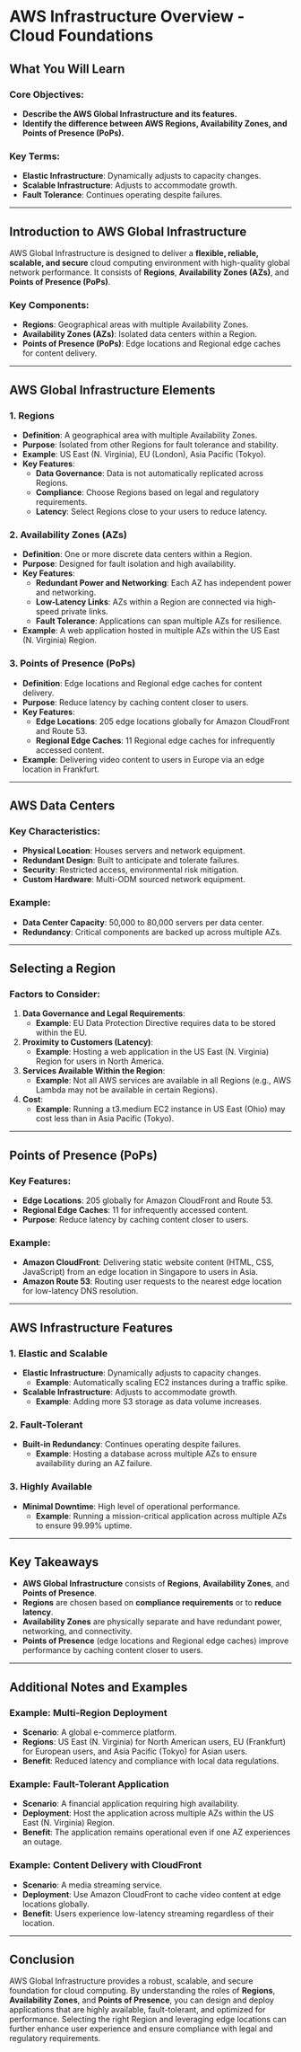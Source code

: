 # AWS Infrastructure Overview - Cloud Foundations

## What You Will Learn

### Core Objectives:
- **Describe the AWS Global Infrastructure and its features.**
- **Identify the difference between AWS Regions, Availability Zones, and Points of Presence (PoPs).**

### Key Terms:
- **Elastic Infrastructure**: Dynamically adjusts to capacity changes.
- **Scalable Infrastructure**: Adjusts to accommodate growth.
- **Fault Tolerance**: Continues operating despite failures.

---

## Introduction to AWS Global Infrastructure

AWS Global Infrastructure is designed to deliver a **flexible, reliable, scalable, and secure** cloud computing environment with high-quality global network performance. It consists of **Regions**, **Availability Zones (AZs)**, and **Points of Presence (PoPs)**.

### Key Components:
- **Regions**: Geographical areas with multiple Availability Zones.
- **Availability Zones (AZs)**: Isolated data centers within a Region.
- **Points of Presence (PoPs)**: Edge locations and Regional edge caches for content delivery.

---

## AWS Global Infrastructure Elements

### 1. **Regions**
   - **Definition**: A geographical area with multiple Availability Zones.
   - **Purpose**: Isolated from other Regions for fault tolerance and stability.
   - **Example**: US East (N. Virginia), EU (London), Asia Pacific (Tokyo).
   - **Key Features**:
     - **Data Governance**: Data is not automatically replicated across Regions.
     - **Compliance**: Choose Regions based on legal and regulatory requirements.
     - **Latency**: Select Regions close to your users to reduce latency.

### 2. **Availability Zones (AZs)**
   - **Definition**: One or more discrete data centers within a Region.
   - **Purpose**: Designed for fault isolation and high availability.
   - **Key Features**:
     - **Redundant Power and Networking**: Each AZ has independent power and networking.
     - **Low-Latency Links**: AZs within a Region are connected via high-speed private links.
     - **Fault Tolerance**: Applications can span multiple AZs for resilience.
   - **Example**: A web application hosted in multiple AZs within the US East (N. Virginia) Region.

### 3. **Points of Presence (PoPs)**
   - **Definition**: Edge locations and Regional edge caches for content delivery.
   - **Purpose**: Reduce latency by caching content closer to users.
   - **Key Features**:
     - **Edge Locations**: 205 edge locations globally for Amazon CloudFront and Route 53.
     - **Regional Edge Caches**: 11 Regional edge caches for infrequently accessed content.
   - **Example**: Delivering video content to users in Europe via an edge location in Frankfurt.

---

## AWS Data Centers

### Key Characteristics:
- **Physical Location**: Houses servers and network equipment.
- **Redundant Design**: Built to anticipate and tolerate failures.
- **Security**: Restricted access, environmental risk mitigation.
- **Custom Hardware**: Multi-ODM sourced network equipment.

### Example:
- **Data Center Capacity**: 50,000 to 80,000 servers per data center.
- **Redundancy**: Critical components are backed up across multiple AZs.

---

## Selecting a Region

### Factors to Consider:
1. **Data Governance and Legal Requirements**:
   - **Example**: EU Data Protection Directive requires data to be stored within the EU.
2. **Proximity to Customers (Latency)**:
   - **Example**: Hosting a web application in the US East (N. Virginia) Region for users in North America.
3. **Services Available Within the Region**:
   - **Example**: Not all AWS services are available in all Regions (e.g., AWS Lambda may not be available in certain Regions).
4. **Cost**:
   - **Example**: Running a t3.medium EC2 instance in US East (Ohio) may cost less than in Asia Pacific (Tokyo).

---

## Points of Presence (PoPs)

### Key Features:
- **Edge Locations**: 205 globally for Amazon CloudFront and Route 53.
- **Regional Edge Caches**: 11 for infrequently accessed content.
- **Purpose**: Reduce latency by caching content closer to users.

### Example:
- **Amazon CloudFront**: Delivering static website content (HTML, CSS, JavaScript) from an edge location in Singapore to users in Asia.
- **Amazon Route 53**: Routing user requests to the nearest edge location for low-latency DNS resolution.

---

## AWS Infrastructure Features

### 1. **Elastic and Scalable**
   - **Elastic Infrastructure**: Dynamically adjusts to capacity changes.
     - **Example**: Automatically scaling EC2 instances during a traffic spike.
   - **Scalable Infrastructure**: Adjusts to accommodate growth.
     - **Example**: Adding more S3 storage as data volume increases.

### 2. **Fault-Tolerant**
   - **Built-in Redundancy**: Continues operating despite failures.
     - **Example**: Hosting a database across multiple AZs to ensure availability during an AZ failure.

### 3. **Highly Available**
   - **Minimal Downtime**: High level of operational performance.
     - **Example**: Running a mission-critical application across multiple AZs to ensure 99.99% uptime.

---

## Key Takeaways

- **AWS Global Infrastructure** consists of **Regions**, **Availability Zones**, and **Points of Presence**.
- **Regions** are chosen based on **compliance requirements** or to **reduce latency**.
- **Availability Zones** are physically separate and have redundant power, networking, and connectivity.
- **Points of Presence** (edge locations and Regional edge caches) improve performance by caching content closer to users.

---

## Additional Notes and Examples

### Example: Multi-Region Deployment
- **Scenario**: A global e-commerce platform.
- **Regions**: US East (N. Virginia) for North American users, EU (Frankfurt) for European users, and Asia Pacific (Tokyo) for Asian users.
- **Benefit**: Reduced latency and compliance with local data regulations.

### Example: Fault-Tolerant Application
- **Scenario**: A financial application requiring high availability.
- **Deployment**: Host the application across multiple AZs within the US East (N. Virginia) Region.
- **Benefit**: The application remains operational even if one AZ experiences an outage.

### Example: Content Delivery with CloudFront
- **Scenario**: A media streaming service.
- **Deployment**: Use Amazon CloudFront to cache video content at edge locations globally.
- **Benefit**: Users experience low-latency streaming regardless of their location.

---

## Conclusion

AWS Global Infrastructure provides a robust, scalable, and secure foundation for cloud computing. By understanding the roles of **Regions**, **Availability Zones**, and **Points of Presence**, you can design and deploy applications that are highly available, fault-tolerant, and optimized for performance. Selecting the right Region and leveraging edge locations can further enhance user experience and ensure compliance with legal and regulatory requirements.